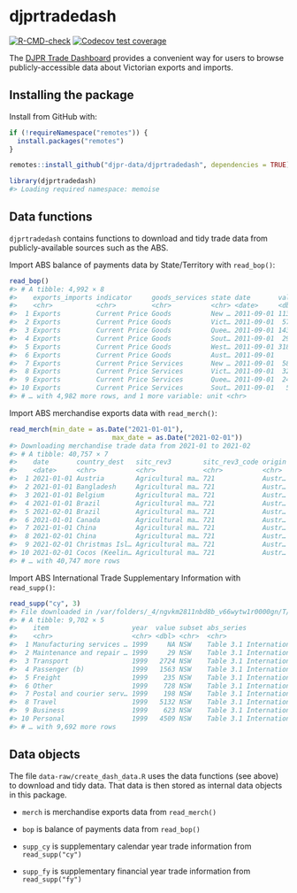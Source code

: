 
<!-- README.md is generated from README.Rmd. Please edit that file -->

# djprtradedash

<!-- badges: start -->

[![R-CMD-check](https://github.com/djpr-data/djprtradedash/workflows/R-CMD-check/badge.svg)](https://github.com/djpr-data/djprtradedash/actions)
[![Codecov test
coverage](https://codecov.io/gh/djpr-data/djprtradedash/branch/main/graph/badge.svg)](https://app.codecov.io/gh/djpr-data/djprtradedash?branch=main)

<!-- badges: end -->

The [DJPR Trade Dashboard](https://djpr-spp.shinyapps.io/djprtradedash/)
provides a convenient way for users to browse publicly-accessible data
about Victorian exports and imports.

## Installing the package

Install from GitHub with:

``` r
if (!requireNamespace("remotes")) {
  install.packages("remotes")
}

remotes::install_github("djpr-data/djprtradedash", dependencies = TRUE)
```

``` r
library(djprtradedash)
#> Loading required namespace: memoise
```

## Data functions

`djprtradedash` contains functions to download and tidy trade data from
publicly-available sources such as the ABS.

Import ABS balance of payments data by State/Territory with
`read_bop()`:

``` r
read_bop()
#> # A tibble: 4,992 × 8
#>    exports_imports indicator     goods_services state date       value series_id
#>    <chr>           <chr>         <chr>          <chr> <date>     <dbl> <chr>    
#>  1 Exports         Current Price Goods          New … 2011-09-01 11350 A8509274…
#>  2 Exports         Current Price Goods          Vict… 2011-09-01  5756 A8509275…
#>  3 Exports         Current Price Goods          Quee… 2011-09-01 14302 A8509270…
#>  4 Exports         Current Price Goods          Sout… 2011-09-01  2959 A8509267…
#>  5 Exports         Current Price Goods          West… 2011-09-01 31871 A8509275…
#>  6 Exports         Current Price Goods          Aust… 2011-09-01     3 A8509274…
#>  7 Exports         Current Price Services       New … 2011-09-01  5804 A8509274…
#>  8 Exports         Current Price Services       Vict… 2011-09-01  3256 A8509271…
#>  9 Exports         Current Price Services       Quee… 2011-09-01  2424 A8509268…
#> 10 Exports         Current Price Services       Sout… 2011-09-01   565 A8509270…
#> # … with 4,982 more rows, and 1 more variable: unit <chr>
```

Import ABS merchandise exports data with `read_merch()`:

``` r
read_merch(min_date = as.Date("2021-01-01"),
                          max_date = as.Date("2021-02-01"))
#> Downloading merchandise trade data from 2021-01 to 2021-02
#> # A tibble: 40,757 × 7
#>    date       country_dest   sitc_rev3        sitc_rev3_code origin unit   value
#>    <date>     <chr>          <chr>            <chr>          <chr>  <chr>  <dbl>
#>  1 2021-01-01 Austria        Agricultural ma… 721            Austr… 000s    3.15
#>  2 2021-01-01 Bangladesh     Agricultural ma… 721            Austr… 000s   24.0 
#>  3 2021-01-01 Belgium        Agricultural ma… 721            Austr… 000s   36.3 
#>  4 2021-01-01 Brazil         Agricultural ma… 721            Austr… 000s    4.45
#>  5 2021-02-01 Brazil         Agricultural ma… 721            Austr… 000s    8.54
#>  6 2021-01-01 Canada         Agricultural ma… 721            Austr… 000s  179.  
#>  7 2021-01-01 China          Agricultural ma… 721            Austr… 000s  166.  
#>  8 2021-02-01 China          Agricultural ma… 721            Austr… 000s   85.6 
#>  9 2021-02-01 Christmas Isl… Agricultural ma… 721            Austr… 000s   17.0 
#> 10 2021-02-01 Cocos (Keelin… Agricultural ma… 721            Austr… 000s    5.37
#> # … with 40,747 more rows
```

Import ABS International Trade Supplementary Information with
`read_supp()`:

``` r
read_supp("cy", 3)
#> File downloaded in /var/folders/_4/ngvkm2811nbd8b_v66wytw1r0000gn/T//Rtmp31KVzz/cy_3/All%20data%20cubes.zip
#> # A tibble: 9,702 × 5
#>    item                     year  value subset abs_series                       
#>    <chr>                    <chr> <dbl> <chr>  <chr>                            
#>  1 Manufacturing services … 1999     NA NSW    Table 3.1 International Trade in…
#>  2 Maintenance and repair … 1999     29 NSW    Table 3.1 International Trade in…
#>  3 Transport                1999   2724 NSW    Table 3.1 International Trade in…
#>  4 Passenger (b)            1999   1563 NSW    Table 3.1 International Trade in…
#>  5 Freight                  1999    235 NSW    Table 3.1 International Trade in…
#>  6 Other                    1999    728 NSW    Table 3.1 International Trade in…
#>  7 Postal and courier serv… 1999    198 NSW    Table 3.1 International Trade in…
#>  8 Travel                   1999   5132 NSW    Table 3.1 International Trade in…
#>  9 Business                 1999    623 NSW    Table 3.1 International Trade in…
#> 10 Personal                 1999   4509 NSW    Table 3.1 International Trade in…
#> # … with 9,692 more rows
```

## Data objects

The file `data-raw/create_dash_data.R` uses the data functions (see
above) to download and tidy data. That data is then stored as internal
data objects in this package.

-   `merch` is merchandise exports data from `read_merch()`

-   `bop` is balance of payments data from `read_bop()`

-   `supp_cy` is supplementary calendar year trade information from
    `read_supp("cy")`

-   `supp_fy` is supplementary financial year trade information from
    `read_supp("fy")`
